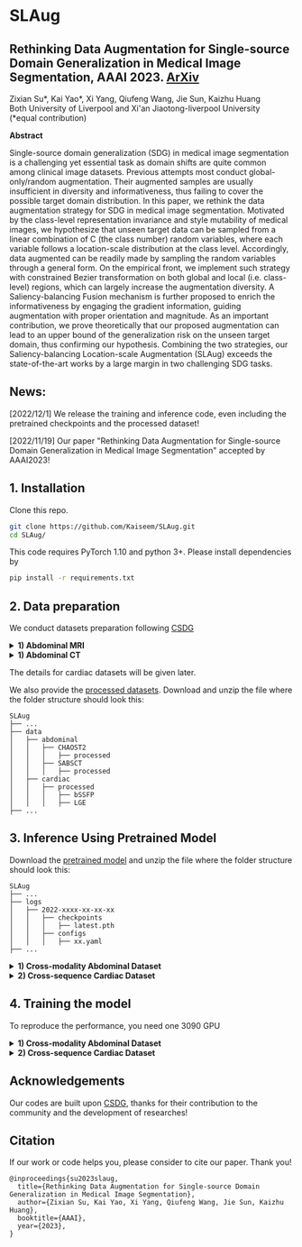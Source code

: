 # SLAug

## Rethinking Data Augmentation for Single-source Domain Generalization in Medical Image Segmentation, AAAI 2023. [ArXiv](https://arxiv.org/pdf/2211.14805.pdf)
Zixian Su*, Kai Yao*, Xi Yang, Qiufeng Wang, Jie Sun, Kaizhu Huang \
Both University of Liverpool and Xi'an Jiaotong-liverpool University \
(*equal contribution)

**Abstract**

Single-source domain generalization (SDG) in medical image segmentation is a challenging yet essential task as domain shifts are quite common among clinical image datasets. Previous attempts most conduct global-only/random augmentation.  Their augmented samples are usually insufficient in diversity and informativeness, thus failing to cover the possible target domain distribution. In this paper, we rethink the data augmentation strategy for SDG in medical image segmentation. Motivated by the class-level representation invariance and style mutability of medical images, we hypothesize that  unseen target data can be sampled from a linear combination of C (the class number) random variables, where each variable follows a location-scale distribution at the class level. Accordingly, data augmented can be readily made by sampling the random variables through a general form. On the empirical front, we implement such strategy with constrained Bezier transformation on both  global and  local (i.e. class-level) regions, which can largely increase the augmentation diversity.  A Saliency-balancing Fusion mechanism is further proposed to enrich the informativeness by engaging the gradient information, guiding augmentation with proper orientation and magnitude. As an important contribution, we prove theoretically that our proposed augmentation can lead to an upper bound of the generalization risk on the unseen  target domain, thus confirming our hypothesis. Combining the two strategies, our Saliency-balancing Location-scale Augmentation (SLAug) exceeds the state-of-the-art works by a large margin in two challenging SDG tasks.

## News:
\[2022/12/1\] We release the training and inference code, even including the pretrained checkpoints and the processed dataset!

\[2022/11/19\] Our paper "Rethinking Data Augmentation for Single-source Domain Generalization in Medical Image Segmentation" accepted by AAAI2023!


## 1. Installation

Clone this repo.
```bash
git clone https://github.com/Kaiseem/SLAug.git
cd SLAug/
```

This code requires PyTorch 1.10 and python 3+. Please install dependencies by
```bash
pip install -r requirements.txt
```


## 2. Data preparation

We conduct datasets preparation following [CSDG](https://github.com/cheng-01037/Causality-Medical-Image-Domain-Generalization)

<details>
  <summary>
    <b>1) Abdominal MRI</b>
  </summary>

0. Download [Combined Healthy Abdominal Organ Segmentation dataset](https://chaos.grand-challenge.org/) and put the `/MR` folder under `./data/CHAOST2/` directory

1. Converting downloaded data (T2 SPIR) to `nii` files in 3D for the ease of reading.

run `./data/abdominal/CHAOST2/s1_dcm_img_to_nii.sh` to convert dicom images to nifti files.

run `./data/abdominal/CHAOST2/png_gth_to_nii.ipynp` to convert ground truth with `png` format to nifti.

2. Pre-processing downloaded images

run `./data/abdominal/CHAOST2/s2_image_normalize.ipynb`

run `./data/abdominal/CHAOST2/s3_resize_roi_reindex.ipynb`

The processed dataset is stored in `./data/abdominal/CHAOST2/processed/`

</details>

<details>
  <summary>
    <b>1) Abdominal CT</b>
  </summary>

0. Download [Synapse Multi-atlas Abdominal Segmentation dataset](https://www.synapse.org/#!Synapse:syn3193805/wiki/217789) and put the `/img` and `/label` folders under `./data/SABSCT/CT/` directory

1.Pre-processing downloaded images

run `./data/abdominal/SABS/s1_intensity_normalization.ipynb` to apply abdominal window.

run `./data/abdominal/SABS/s2_remove_excessive_boundary.ipynb` to remove excessive blank region. 

run `./data/abdominal/SABS/s3_resample_and_roi.ipynb` to do resampling and roi extraction.
</details>

The details for cardiac datasets will be given later.

We also provide the [processed datasets](https://drive.google.com/file/d/1WlXGt3Nffzu1bn6co-qaidHjqWH51smU/view?usp=share_link). Download and unzip the file where the folder structure should look this:

```none
SLAug
├── ...
├── data
│   ├── abdominal
│   │   ├── CHAOST2
│   │   │   ├── processed
│   │   ├── SABSCT
│   │   │   ├── processed
│   ├── cardiac
│   │   ├── processed
│   │   │   ├── bSSFP
│   │   │   ├── LGE
├── ...
```

## 3. Inference Using Pretrained Model
Download the [pretrained model](https://drive.google.com/file/d/10VnqWWgiqsU4c5bTz77GKgEtASdlXd29/view?usp=share_link) and unzip the file where the folder structure should look this:

```none
SLAug
├── ...
├── logs
│   ├── 2022-xxxx-xx-xx-xx
│   │   ├── checkpoints
│   │   │   ├── latest.pth
│   │   ├── configs
│   │   │   ├── xx.yaml
├── ...
```

<details>
  <summary>
    <b>1) Cross-modality Abdominal Dataset</b>
  </summary>

For direction CT -> MRI (DICE 88.63), run the command 
```bash
python test.py -r logs/2022-08-06T15-20-35_seed23_efficientUnet_SABSCT
```

For direction MRI -> CT (DICE 83.05), run the command 
```bash
python test.py -r logs/2022-08-06T11-03-14_seed23_efficientUnet_CHAOS
```


</details>

<details>
  <summary>
    <b>2)  Cross-sequence Cardiac Dataset</b>
  </summary>
  
For direction bSSFP -> LEG (DICE 86.69), run the command 
```bash
python test.py -r logs/2022-08-05T21-44-50_seed23_efficientUnet_bSSFP_to_LEG
```

For direction LEG -> bSSFP (DICE 87.67), run the command 
```bash
python test.py -r logs/2022-08-06T00-20-02_seed23_efficientUnet_LEG_to_bSSFP
```
</details>


## 4. Training the model
To reproduce the performance, you need one 3090 GPU


<details>
  <summary>
    <b>1) Cross-modality Abdominal Dataset</b>
  </summary>
  
For direction CT -> MRI, run the command 
```bash
python main.py --base configs/efficientUnet_SABSCT_to_CHAOS.yaml --seed 23
```

For direction MRI -> CT, run the command 
```bash
python main.py --base configs/efficientUnet_CHAOS_to_SABSCT.yaml --seed 23
```
</details>

<details>
  <summary>
    <b>2)  Cross-sequence Cardiac Dataset</b>
  </summary>
  
For direction bSSFP -> LEG, run the command 
```bash
python main.py --base configs/efficientUnet_bSSFP_to_LEG.yaml --seed 23
```

For direction LEG -> bSSFP, run the command 
```bash
python main.py --base configs/efficientUnet_LEG_to_bSSFP.yaml --seed 23
```
</details>

## Acknowledgements

Our codes are built upon [CSDG](https://github.com/cheng-01037/Causality-Medical-Image-Domain-Generalization), thanks for their contribution to the community and the development of researches!

## Citation
If our work or code helps you, please consider to cite our paper. Thank you!

```
@inproceedings{su2023slaug,
  title={Rethinking Data Augmentation for Single-source Domain Generalization in Medical Image Segmentation},
  author={Zixian Su, Kai Yao, Xi Yang, Qiufeng Wang, Jie Sun, Kaizhu Huang},
  booktitle={AAAI},
  year={2023},
}
```
